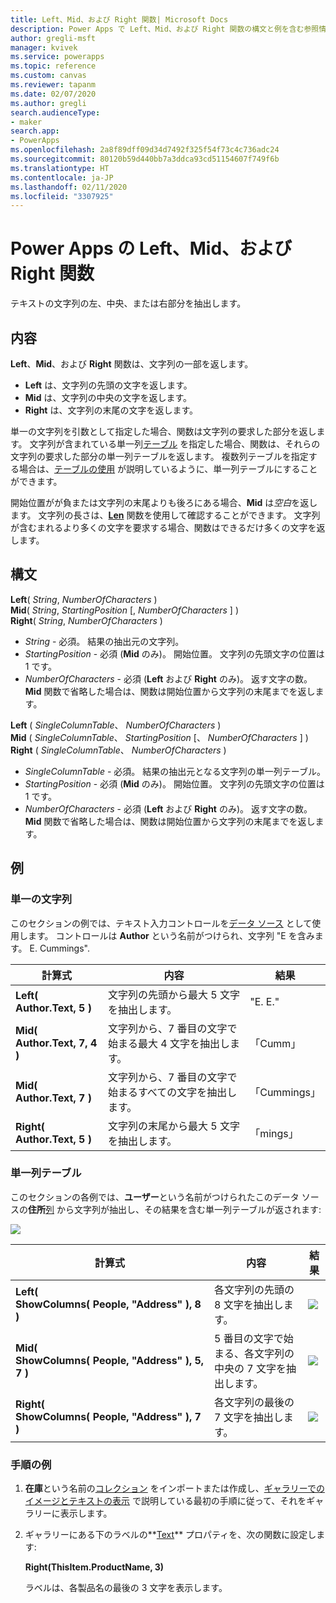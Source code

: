 ```yaml
---
title: Left、Mid、および Right 関数| Microsoft Docs
description: Power Apps で Left、Mid、および Right 関数の構文と例を含む参照情報
author: gregli-msft
manager: kvivek
ms.service: powerapps
ms.topic: reference
ms.custom: canvas
ms.reviewer: tapanm
ms.date: 02/07/2020
ms.author: gregli
search.audienceType:
- maker
search.app:
- PowerApps
ms.openlocfilehash: 2a8f89dff09d34d7492f325f54f73c4c736adc24
ms.sourcegitcommit: 80120b59d440bb7a3ddca93cd51154607f749f6b
ms.translationtype: HT
ms.contentlocale: ja-JP
ms.lasthandoff: 02/11/2020
ms.locfileid: "3307925"
---
```

# <a name="left-mid-and-right-functions-in-power-apps"></a>Power Apps の Left、Mid、および Right 関数
テキストの文字列の左、中央、または右部分を抽出します。

## <a name="description"></a>内容
**Left**、**Mid**、および **Right** 関数は、文字列の一部を返します。

* **Left** は、文字列の先頭の文字を返します。
* **Mid** は、文字列の中央の文字を返します。
* **Right** は、文字列の末尾の文字を返します。

単一の文字列を引数として指定した場合、関数は文字列の要求した部分を返します。 文字列が含まれている単一列[テーブル](../working-with-tables.md) を指定した場合、関数は、それらの文字列の要求した部分の単一列テーブルを返します。 複数列テーブルを指定する場合は、[テーブルの使用](../working-with-tables.md) が説明しているように、単一列テーブルにすることができます。

開始位置がが負または文字列の末尾よりも後ろにある場合、**Mid** は*空白*を返します。  文字列の長さは、**[Len](function-len.md)** 関数を使用して確認することができます。 文字列が含むまれるより多くの文字を要求する場合、関数はできるだけ多くの文字を返します。

## <a name="syntax"></a>構文
**Left**( *String*, *NumberOfCharacters* )<br>**Mid**( *String*, *StartingPosition* [, *NumberOfCharacters* ] )<br>**Right**( *String*, *NumberOfCharacters* )

* *String* - 必須。 結果の抽出元の文字列。
* *StartingPosition* - 必須 (**Mid** のみ)。  開始位置。  文字列の先頭文字の位置は 1 です。
* *NumberOfCharacters* - 必須 (**Left** および **Right** のみ)。  返す文字の数。  **Mid** 関数で省略した場合は、関数は開始位置から文字列の末尾までを返します。

**Left** ( *SingleColumnTable*、 *NumberOfCharacters* )<br>**Mid** ( *SingleColumnTable*、 *StartingPosition* [、 *NumberOfCharacters* ] )<br>**Right** ( *SingleColumnTable*、 *NumberOfCharacters* )

* *SingleColumnTable* - 必須。 結果の抽出元となる文字列の単一列テーブル。
* *StartingPosition* - 必須 (**Mid** のみ)。  開始位置。  文字列の先頭文字の位置は 1 です。
* *NumberOfCharacters* - 必須 (**Left** および **Right** のみ)。  返す文字の数。  **Mid** 関数で省略した場合は、関数は開始位置から文字列の末尾までを返します。

## <a name="examples"></a>例
### <a name="single-string"></a>単一の文字列
このセクションの例では、テキスト入力コントロールを[データ ソース](../working-with-data-sources.md) として使用します。 コントロールは **Author** という名前がつけられ、文字列 "E を含みます。 E. Cummings".

| 計算式 | 内容 | 結果 |
| --- | --- | --- |
| **Left( Author.Text, 5 )** |文字列の先頭から最大 5 文字を抽出します。 |"E. E." |
| **Mid( Author.Text, 7, 4 )** |文字列から、7 番目の文字で始まる最大 4 文字を抽出します。 |「Cumm」 |
| **Mid( Author.Text, 7 )** |文字列から、7 番目の文字で始まるすべての文字を抽出します。 |「Cummings」 |
| **Right( Author.Text, 5 )** |文字列の末尾から最大 5 文字を抽出します。 |「mings」 |

### <a name="single-column-table"></a>単一列テーブル
このセクションの各例では、**ユーザー**という名前がつけられたこのデータ ソースの**住所**[列](../working-with-tables.md#columns) から文字列が抽出し、その結果を含む単一列テーブルが返されます:

![](media/function-left-mid-right/people-table.png)

| 計算式 | 内容 | 結果 |
| --- | --- | --- |
| **Left( ShowColumns(&nbsp;People,&nbsp;"Address"&nbsp;), 8 )** |各文字列の先頭の 8 文字を抽出します。 |<style> img { 最大幅: なし } </style> ![](media/function-left-mid-right/people-table-left.png) |
| **Mid( ShowColumns(&nbsp;People,&nbsp;"Address"&nbsp;), 5, 7 )** |5 番目の文字で始まる、各文字列の中央の 7 文字を抽出します。 |![](media/function-left-mid-right/people-table-mid.png) |
| **Right( ShowColumns(&nbsp;People,&nbsp;"Address"&nbsp;), 7 )** |各文字列の最後の 7 文字を抽出します。 |![](media/function-left-mid-right/people-table-right.png) |

### <a name="step-by-step-example"></a>手順の例
1. **在庫**という名前の[コレクション](../working-with-data-sources.md#collections) をインポートまたは作成し、[ギャラリーでのイメージとテキストの表示](../show-images-text-gallery-sort-filter.md) で説明している最初の手順に従って、それをギャラリーに表示します。
2. ギャラリーにある下のラベルの**[Text](../controls/properties-core.md)** プロパティを、次の関数に設定します:
   
    **Right(ThisItem.ProductName, 3)**
   
    ラベルは、各製品名の最後の 3 文字を表示します。

